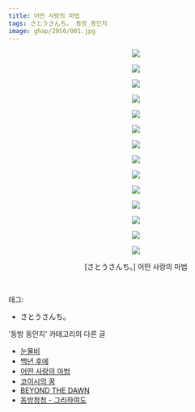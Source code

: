 ```yaml
---
title: 어떤 사랑의 마법
tags: さとうさんち。 동방_동인지
image: ghap/2050/001.jpg
---
```

<div class="article">
<p style="text-align: center; clear: none; float: none;"><img src="{{ site.nasurl }}/ghap/2050/001.jpg"/></p>
<p style="text-align: center; clear: none; float: none;"><img src="{{ site.nasurl }}/ghap/2050/002.jpg"/></p>
<p style="text-align: center; clear: none; float: none;"><img src="{{ site.nasurl }}/ghap/2050/003.jpg"/></p>
<p style="text-align: center; clear: none; float: none;"><img src="{{ site.nasurl }}/ghap/2050/004.jpg"/></p>
<p style="text-align: center; clear: none; float: none;"><img src="{{ site.nasurl }}/ghap/2050/005.jpg"/></p>
<p style="text-align: center; clear: none; float: none;"><img src="{{ site.nasurl }}/ghap/2050/006.jpg"/></p>
<p style="text-align: center; clear: none; float: none;"><img src="{{ site.nasurl }}/ghap/2050/007.jpg"/></p>
<p style="text-align: center; clear: none; float: none;"><img src="{{ site.nasurl }}/ghap/2050/008.jpg"/></p>
<p style="text-align: center; clear: none; float: none;"><img src="{{ site.nasurl }}/ghap/2050/009.jpg"/></p>
<p style="text-align: center; clear: none; float: none;"><img src="{{ site.nasurl }}/ghap/2050/010.jpg"/></p>
<p style="text-align: center; clear: none; float: none;"><img src="{{ site.nasurl }}/ghap/2050/011.jpg"/></p>
<p style="text-align: center; clear: none; float: none;"><img src="{{ site.nasurl }}/ghap/2050/012.jpg"/></p>
<p style="text-align: center; clear: none; float: none;"><img src="{{ site.nasurl }}/ghap/2050/013.jpg"/></p>
<p style="text-align: center; clear: none; float: none;"><img src="{{ site.nasurl }}/ghap/2050/014.jpg"/></p>
<p style="text-align: center; clear: none; float: none;">[さとうさんち。] 어떤 사랑의 마법</p>
<p><br/></p>
</div><div class="tagTrail">
<p>태그: </p>
<ul>
<li>さとうさんち。</li>
</ul>
</div><div class="another">
<p>'동방 동인지' 카테고리의 다른 글</p>
<ul>
<li><a href="/2016-09-08-ghap_2052">눈물비</a></li>
<li><a href="/2016-09-08-ghap_2051">백년 후에</a></li>
<li><a href="/2016-09-08-ghap_2050">어떤 사랑의 마법</a></li>
<li><a href="/2016-09-08-ghap_2049">코이시의 꿈</a></li>
<li><a href="/2016-09-07-ghap_2043">BEYOND THE DAWN</a></li>
<li><a href="/2016-09-07-ghap_2042">동방청첩 - 그리하여도</a></li>
</ul>
</div><div class="cb_module cb_fluid">
<div class="cb_wrt cb_profile">
</div><!-- commentList close -->
</div>